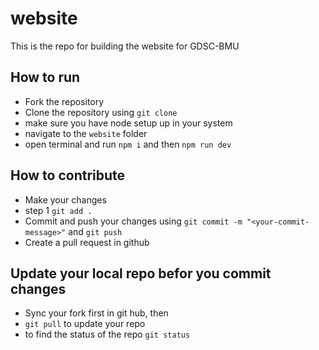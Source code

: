 # website
This is the repo for building the website for GDSC-BMU

## How to run
- Fork the repository
- Clone the repository using `git clone`
- make sure you have node setup up in your system
- navigate to the `website` folder
- open terminal and run `npm i` and then `npm run dev`

## How to contribute
- Make your changes
- step 1 `git add .`
- Commit and push your changes using `git commit -m "<your-commit-message>"` and `git push`
- Create a pull request in github  

## Update your local repo befor you commit changes
- Sync your fork first in git hub, then
- `git pull` to update your repo
- to find the status of the repo `git status`
 
